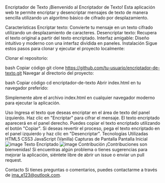 Encriptador de Texto
¡Bienvenido al Encriptador de Texto! Esta aplicación web te permite encriptar y desencriptar mensajes de texto de manera sencilla utilizando un algoritmo básico de cifrado por desplazamiento.


Características
Encriptar texto: Convierte tu mensaje en un texto cifrado utilizando un desplazamiento de caracteres.
Desencriptar texto: Recupera el texto original a partir del texto encriptado.
Interfaz amigable: Diseño intuitivo y moderno con una interfaz dividida en paneles.
Instalación
Sigue estos pasos para clonar y ejecutar el proyecto localmente:

Clonar el repositorio:

bash
Copiar código
git clone https://github.com/tu-usuario/encriptador-de-texto.git
Navegar al directorio del proyecto:

bash
Copiar código
cd encriptador-de-texto
Abrir index.html en tu navegador preferido:

Simplemente abre el archivo index.html en cualquier navegador moderno para ejecutar la aplicación.

Uso
Ingresa el texto que deseas encriptar en el área de texto del panel izquierdo.
Haz clic en "Encriptar" para cifrar el mensaje.
El texto encriptado aparecerá en el panel derecho.
Puedes copiar el texto encriptado utilizando el botón "Copiar".
Si deseas revertir el proceso, pega el texto encriptado en el panel izquierdo y haz clic en "Desencriptar".
Tecnologías Utilizadas
HTML5
CSS3
JavaScript (Vanilla)
Capturas de Pantalla
Pantalla Inicial
![image](https://github.com/user-attachments/assets/b9ea5b9b-651f-48d6-a49a-1ca8027b5dd9)
Texto Encriptado
![image](https://github.com/user-attachments/assets/153ced5c-807a-476f-8e09-cea63ad66e47)
Contribución
¡Contribuciones son bienvenidas! Si encuentras algún problema o tienes sugerencias para mejorar la aplicación, siéntete libre de abrir un issue o enviar un pull request.

Contacto
Si tienes preguntas o comentarios, puedes contactarme a través de ima_e123@outlook.com.
